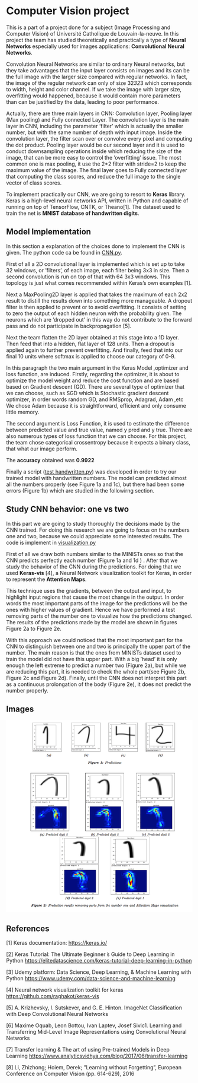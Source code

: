 # Computer Vision project

This is a part of a project done for a subject (Image Processing and Computer Vision) of Université Catholique de Louvain-la-neuve. In this project the team has studied theoretically and practically a type of **Neural Networks** especially used for images applications: **Convolutional Neural Networks**.

Convolution Neural Networks are similar to ordinary Neural networks, but they take advantages that the input layer consists on images and its can be the full image with the larger size compared with regular networks. In fact, the image of the regular network can only of size 32*32*3 which corresponds to width, height and color channel. If we take the image with larger size, overfitting would happened, because it would contain more parameters than can be justified by the data, leading to poor performance.

Actually, there are three main layers in CNN: Convolution layer, Pooling layer (Max pooling) and Fully connected Layer. The convolution layer is the main layer in CNN, including the parameter ’filter’ which is actually the smaller number, but with the same number of depth with input image. Inside the convolution layer, the filter scan over or convolve every pixel and computing the dot product. Pooling layer would be our second layer and it is used to conduct downsampling operations inside which reducing the size of the image, that can be more easy to control the ’overfitting’ issue. The most common one is max pooling, it use the 2*2 filter with stride=2 to keep the maximum value of the image. The final layer goes to Fully connected layer that computing the class scores, and reduce the full image to the single vector of class scores.

To implement practically our CNN, we are going to resort to **Keras** library. Keras is a high-level neural networks API, written in Python and capable of running on top of TensorFlow, CNTK, or Theano[1]. The dataset used to train the net is **MNIST database of handwritten digits**.

## Model Implementation

In this section a explanation of the choices done to implement the CNN is given. The  python code ca be found in [CNN.py](code/CNN.py).

First of all a 2D convolutional layer is implemented which is set up to take 32 windows, or ’filters’, of each image, each filter being 3x3 in size. Then a second convolution is run on top of that with 64 3x3 windows. This topology is just what comes recommended within Keras’s own examples [1].

Next  a MaxPooling2D layer is applied that takes the maximum of each 2x2 result to distill the results down into something more manageable. A dropout filter is then applied to prevent or to avoid overfitting. It consists of setting to zero the output of each hidden neuron with the probability given. The neurons which are ’dropped out’ in this way do not contribute to the forward pass and do not participate in backpropagation [5].

Next the team flatten the 2D layer  obtained at this stage into a 1D layer. Then feed that into a hidden, flat layer of 128 units. Then a dropout is applied again to further prevent overfitting. And finally,  feed that into our final 10 units where softmax is applied to choose our category of 0-9.

In this paragraph the two main argument in the Keras Model ,optimizer and loss function, are induced. Firstly, regarding the optimizer, it is about to optimize the model weight and reduce the cost function and are based based on Gradient descent (GD). There are several type of optimizer that we can choose, such as SGD which is Stochastic gradient descent optimizer, in order words random GD, and RMSprop, Adagrad, Adam ,etc We chose Adam because it is straightforward, efficient and only consume little memory.

The second argument is Loss Function, it is used to estimate the difference between predicted value and true value, named y pred and y true. There are also numerous types of loss function that we can choose. For this project, the team chose categorical crossentropy because it expects a binary class, that what our image perform.

The **accuracy** obtained was **0.9922**

Finally a script ([test handwritten.py](code/test_handwritten.py)) was developed in order to try our trained model with handwritten numbers. The model can predicted almost all the numbers properly (see Figure 1a and 1c), but there had been some errors (Figure 1b) which are studied in the followirng section.

## Study CNN behavior: one vs two

In this part we are going to study thoroughly the decisions made by the CNN trained. For doing this research we are going to focus on the numbers one and two, because we could appreciate some interested results. The code is implement in [visualization.py](code/visualization.py)

First of all we draw both numbers similar to the MINISTs ones so that the CNN predicts perfectly each number (Figure 1a and 1d ) .
After that we study the behavior of the CNN during the predictions. For doing that we used **Keras-vis** [4], a Neural Network visualization toolkit for Keras, in order to represent the **Attention Maps**.

This technique uses the gradients, between the output and input, to highlight input regions that cause the most change in the output. In order words the most important parts of the image for the predictions will be the ones with higher values of gradient. Hence we have performed a test removing parts of the number one to visualize how the predictions changed. The results of the predictions made by the model are shown in figures Figure 2a to Figure 2e.

With this approach we could noticed that the most important part for the CNN to distinguish between one and two is principally the upper part of the number. The main reason is that the ones from MINISTs dataset used to train the model did not have this upper part. With a big ’head’ it is only enough the left extreme to predict a number two (Figure 2a), but while we are reducing this part, it is needed to check the whole part(see Figure 2b, Figure 2c and Figure 2d). Finally, until the CNN does not interpret this part as a continuous prolongation of the body (Figure 2e), it does not predict the number properly.


## Images
![alt text](figures/numbers.png )

## References

[1] Keras documentation:
   https://keras.io/

[2] Keras Tutorial: The Ultimate Beginner ́s Guide to Deep Learning in Python
   https://elitedatascience.com/keras-tutorial-deep-learning-in-python

[3] Udemy platform: Data Science, Deep Learning, & Machine Learning with Python
   https://www.udemy.com/data-science-and-machine-learning

[4] Neural network visualization toolkit for keras
   https://github.com/raghakot/keras-vis

[5] A. Krizhevsky, I. Sutskever, and G. E. Hinton. ImageNet Classification with Deep Convolutional Neural Networks

[6] Maxime Oquab, Leon Bottou, Ivan Laptev, Josef Sivic1. Learning and Transferring Mid-Level Image Representations using Convolutional Neural Networks

[7] Transfer learning & The art of using Pre-trained Models in Deep Learning
   https://www.analyticsvidhya.com/blog/2017/06/transfer-learning

[8] Li, Zhizhong; Hoiem, Derek; ”Learning without Forgetting”, European Conference on Computer Vision (pp. 614-629), 2016